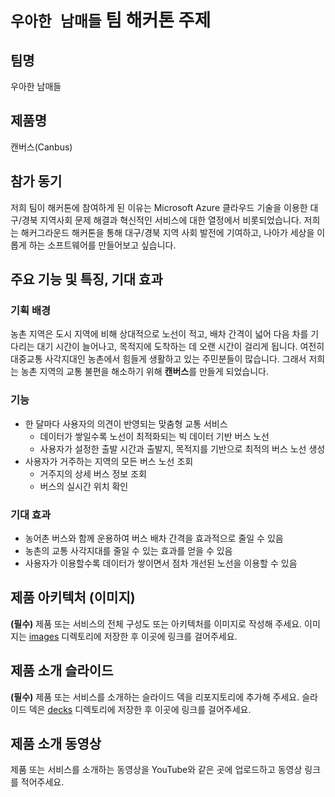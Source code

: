 # ` 우아한 남매들 ` 팀 해커톤 주제

## 팀명

우아한 남매들

## 제품명

캔버스(Canbus)

## 참가 동기

저희 팀이 해커톤에 참여하게 된 이유는 Microsoft Azure 클라우드 기술을 이용한 대구/경북 지역사회 문제 해결과 혁신적인 서비스에 대한 열정에서 비롯되었습니다.
저희는 해커그라운드 해커톤을 통해 대구/경북 지역 사회 발전에 기여하고, 나아가 세상을 이롭게 하는 소프트웨어를 만들어보고 싶습니다.

## 주요 기능 및 특징, 기대 효과

### 기획 배경

농촌 지역은 도시 지역에 비해 상대적으로 노선이 적고, 배차 간격이 넓어 다음 차를 기다리는 대기 시간이 늘어나고, 목적지에 도착하는 데 오랜 시간이 걸리게 됩니다.
여전히 대중교통 사각지대인 농촌에서 힘들게 생활하고 있는 주민분들이 많습니다. 그래서 저희는 농촌 지역의 교통 불편을 해소하기 위해 **캔버스**를 만들게 되었습니다.

### 기능

- 한 달마다 사용자의 의견이 반영되는 맞춤형 교통 서비스
    - 데이터가 쌓일수록 노선이 최적화되는 빅 데이터 기반 버스 노선
    - 사용자가 설정한 출발 시간과 출발지, 목적지를 기반으로 최적의 버스 노선 생성
- 사용자가 거주하는 지역의 모든 버스 노선 조회
    - 거주지의 상세 버스 정보 조회
    - 버스의 실시간 위치 확인

### **기대 효과**

- 농어촌 버스와 함께 운용하여 버스 배차 간격을 효과적으로 줄일 수 있음
- 농촌의 교통 사각지대를 줄일 수 있는 효과를 얻을 수 있음
- 사용자가 이용할수록 데이터가 쌓이면서 점차 개선된 노선을 이용할 수 있음

## 제품 아키텍처 (이미지)

**(필수)** 제품 또는 서비스의 전체 구성도 또는 아키텍처를 이미지로 작성해 주세요. 이미지는 [images](notion://www.notion.so/images) 디렉토리에 저장한 후 이곳에 링크를 걸어주세요.

## 제품 소개 슬라이드

**(필수)** 제품 또는 서비스를 소개하는 슬라이드 덱을 리포지토리에 추가해 주세요. 슬라이드 덱은 [decks](notion://www.notion.so/decks) 디렉토리에 저장한 후 이곳에 링크를 걸어주세요.

## 제품 소개 동영상

제품 또는 서비스를 소개하는 동영상을 YouTube와 같은 곳에 업로드하고 동영상 링크를 적어주세요.
